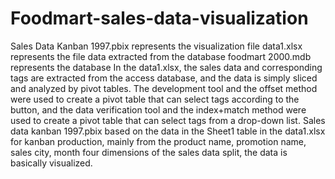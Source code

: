 # Foodmart-sales-data-visualization
Sales Data Kanban 1997.pbix represents the visualization file 
data1.xlsx represents the file data extracted from the database
foodmart 2000.mdb represents the database
In the data1.xlsx, the sales data and corresponding tags are extracted from the access database, and the data is simply sliced and analyzed by pivot tables. The development tool and the offset method were used to create a pivot table that can select tags according to the button, and the data verification tool and the index+match method were used to create a pivot table that can select tags from a drop-down list.
Sales data kanban 1997.pbix based on the data in the Sheet1 table in the data1.xlsx for kanban production, mainly from the product name, promotion name, sales city, month four dimensions of the sales data split, the data is basically visualized.
